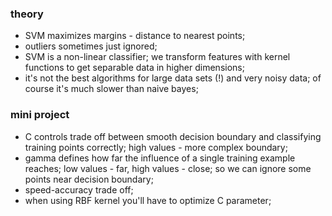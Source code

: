 ### theory

- SVM maximizes margins - distance to nearest points;
- outliers sometimes just ignored;
- SVM is a non-linear classifier; we transform features 
with kernel functions to get separable data in higher dimensions;
- it's not the best algorithms for large data sets (!) and 
very noisy data; of course it's much slower than naive bayes; 

### mini project

- C controls trade off between smooth decision boundary and
classifying training points correctly; high values - more complex 
boundary;
- gamma defines how far the influence of a single training 
example reaches; low values - far, high values - close; 
so we can ignore some points near decision boundary;
- speed-accuracy trade off;
- when using RBF kernel you'll have to optimize C parameter;